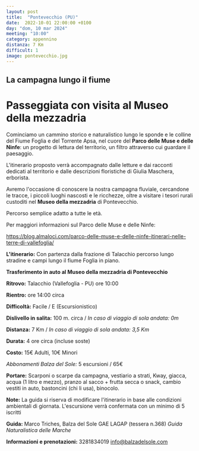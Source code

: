 ```yaml
---
layout: post
title:  "Pontevecchio (PU)"
date:  2022-10-01 22:00:00 +0100
day: "dom, 10 mar 2024"
meeting: "10:00"
category: appennino
distanza: 7 Km
difficult: 1
image: pontevecchio.jpg
---
```


## La campagna lungo il fiume

# Passeggiata con visita al Museo della mezzadria

Cominciamo un cammino storico e naturalistico lungo le sponde e le colline del Fiume Foglia e del Torrente Apsa, nel cuore del **Parco delle Muse e delle Ninfe**: un progetto di lettura del territorio, un filtro attraverso cui guardare il paesaggio.

L'itinerario proposto verrà accompagnato dalle letture e dai racconti dedicati al territorio e dalle descrizioni floristiche di Giulia Maschera, erborista.

Avremo l'occasione di conoscere la nostra campagna fluviale, cercandone le tracce, i piccoli luoghi nascosti e le ricchezze, oltre a visitare i tesori rurali custoditi nel **Museo della mezzadria** di Pontevecchio.

Percorso semplice adatto a tutte le età.

Per maggiori informazioni sul Parco delle Muse e delle Ninfe: 

https://blog.almaloci.com/parco-delle-muse-e-delle-ninfe-itinerari-nelle-terre-di-vallefoglia/

**L'itinerario:** Con partenza dalla frazione di Talacchio percorso lungo stradine e campi lungo il fiume Foglia in piano.

**Trasferimento in auto al Museo della mezzadria di Pontevecchio**

**Ritrovo:** Talacchio (Vallefoglia - PU) ore 10:00

**Rientro:** ore 14:00 circa 

**Difficoltà:** Facile / E (Escursionistico)

**Dislivello in salita:**  100 m. circa / *In caso di viaggio di sola andata: 0m*

**Distanza:** 7 Km / *In caso di viaggio di sola andata: 3,5 Km*

**Durata:** 4 ore circa (incluse soste)

**Costo:** 15€ Adulti, 10€ Minori

*Abbonamenti Balza del Sole:* 5 escursioni / 65€

**Portare:** Scarponi o scarpe da campagna, vestiario a strati, Kway, giacca, acqua (1 litro e mezzo), pranzo al sacco + frutta secca o snack, cambio vestiti in auto, bastoncini (chi li usa), binocolo. 

**Note:** La guida si riserva di modificare l'itinerario in base alle condizioni ambientali di giornata. L'escursione verrà confermata con un minimo di 5 iscritti

**Guida:** Marco Triches, Balza del Sole GAE LAGAP (tessera n.368)
*Guida Naturalistica delle Marche*

**Informazioni e prenotazioni:** 3281834019 info@balzadelsole.com
